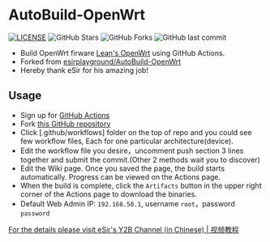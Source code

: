 # AutoBuild-OpenWrt
[![LICENSE](https://img.shields.io/github/license/mashape/apistatus.svg?style=flat&logo=github&label=LICENSE)](https://github.com/vasewa/AutoBuild-OpenWrt/blob/master/LICENSE)
![GitHub Stars](https://img.shields.io/github/stars/vasewa/AutoBuild-OpenWrt.svg?style=flat&logo=appveyor&label=Stars&logo=github)
![GitHub Forks](https://img.shields.io/github/forks/vasewa/AutoBuild-OpenWrt.svg?style=flat&logo=appveyor&label=Forks&logo=github)
![GitHub last commit](https://img.shields.io/github/last-commit/vasewa/luci-app-poweroff?label=Latest%20Commit&logo=github)

- Build OpenWrt firware [Lean's OpenWrt](https://github.com/coolsnowwolf/lede) using GitHub Actions.
- Forked from [esirplayground/AutoBuild-OpenWrt](https://github.com/esirplayground/AutoBuild-OpenWrt)
- Hereby thank eSir for his amazing job!

## Usage

- Sign up for [GitHub Actions](https://github.com/features/actions/signup)
- Fork [this GitHub repository](https://github.com/vasewa/AutoBuild-OpenWrt)
- Click [.github/workflows] folder on the top of repo and you could see few workflow files, Each for one particular architecture(device).
- Edit the workflow file you desire，uncomment push section 3 lines together and submit the commit.(Other 2 methods wait you to discover)
- Edit the Wiki page. Once you saved the page, the build starts automatically. Progress can be viewed on the Actions page.
- When the build is complete, click the `Artifacts` button in the upper right corner of the Actions page to download the binaries.
- Default Web Admin IP: `192.168.50.1`, username `root`，password `password`

[For the details please visit eSir's Y2B Channel (in Chinese) | 视频教程](https://www.youtube.com/c/esirplayground)
